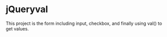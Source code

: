 # jQueryval
This project is the form including input, checkbox, and finally using val() to get values.
